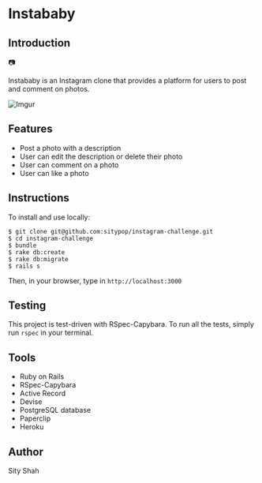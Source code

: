 # Instababy

## Introduction

📷

Instababy is an Instagram clone that provides a platform for users to post and comment on photos.

![Imgur](http://imgur.com/vgr1qXf.png)

## Features

* Post a photo with a description
* User can edit the description or delete their photo
* User can comment on a photo
* User can like a photo

## Instructions

To install and use locally:


```
$ git clone git@github.com:sitypop/instagram-challenge.git
$ cd instagram-challenge
$ bundle
$ rake db:create
$ rake db:migrate
$ rails s
```

Then, in your browser, type in `http://localhost:3000`


## Testing

This project is test-driven with RSpec-Capybara. To run all the tests, simply run `rspec` in your terminal.

## Tools

* Ruby on Rails
* RSpec-Capybara
* Active Record
* Devise
* PostgreSQL database
* Paperclip
* Heroku

## Author

Sity Shah
